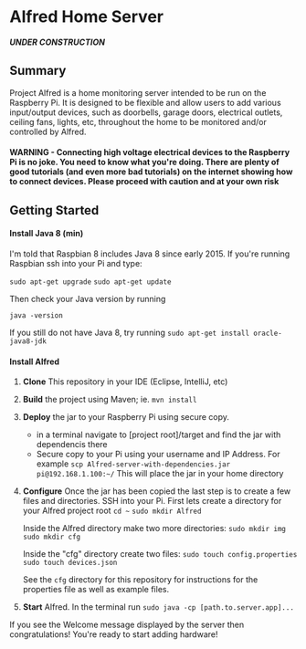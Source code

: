 # Alfred Home Server
**_UNDER CONSTRUCTION_**

## Summary
Project Alfred is a home monitoring server intended to be run on the Raspberry Pi.
It is designed to be flexible and allow users to add various input/output devices, 
such as doorbells, garage doors, electrical outlets, ceiling fans, lights, etc, 
throughout the home to be monitored and/or controlled by Alfred.

#### WARNING - Connecting high voltage electrical devices to the Raspberry Pi is no joke. You need to know what you're doing. There are plenty of good tutorials (and even more bad tutorials) on the internet showing how to connect devices. Please proceed with caution and at your own risk

## Getting Started
#### Install Java 8 (min)

I'm told that Raspbian 8 includes Java 8 since early 2015. If you're running Raspbian ssh into your Pi and type:

`sudo apt-get upgrade`
`sudo apt-get update`


Then check your Java version by running

`java -version`


If you still do not have Java 8, try running
`sudo apt-get install oracle-java8-jdk`

#### Install Alfred

1. __Clone__ This repository in your IDE (Eclipse, IntelliJ, etc)
2. __Build__ the project using Maven; ie. `mvn install`
3. __Deploy__ the jar to your Raspberry Pi using secure copy.
      - in a terminal navigate to [project root]/target and find the jar with dependencis there
      - Secure copy to your Pi using your username and IP Address. 
        For example `scp Alfred-server-with-dependencies.jar pi@192.168.1.100:~/` This will place the jar in your home directory
4. __Configure__ Once the jar has been copied the last step is to create a few files and directories. SSH into your Pi. First lets create a directory for your Alfred project root
   `cd ~`
   `sudo mkdir Alfred`
   
   Inside the Alfred directory make two more directories:
   `sudo mkdir img`
   `sudo mkdir cfg`
   
   Inside the "cfg" directory create two files:
   `sudo touch config.properties`
   `sudo touch devices.json`
   
   See the `cfg` directory for this repository for instructions for the properties file as well as example files.
5. __Start__ Alfred. In the terminal run `sudo java -cp [path.to.server.app]...`

If you see the Welcome message displayed by the server then congratulations! You're ready to start adding hardware!
